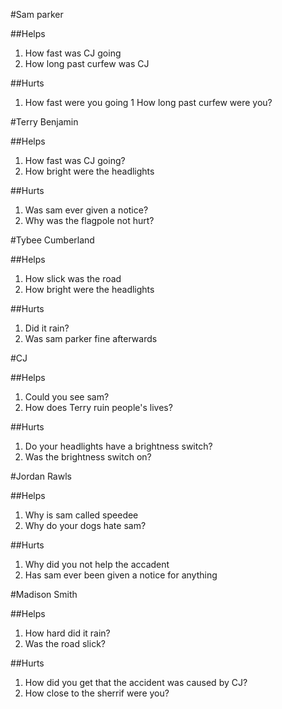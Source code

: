 #Sam parker

##Helps
  1. How fast was CJ going
  1. How long past curfew was CJ
  
##Hurts
  1. How fast were you going
  1 How long past curfew were you?

#Terry Benjamin

##Helps
  1. How fast was CJ going?
  1. How bright were the headlights

##Hurts
  1. Was sam ever given a notice?
  1. Why was the flagpole not hurt?

#Tybee Cumberland

##Helps
  1. How slick was the road
  1. How bright were the headlights

##Hurts
  1. Did it rain?
  1. Was sam parker fine afterwards


#CJ

##Helps
  1. Could you see sam?
  1. How does Terry ruin people's lives?

##Hurts
  1. Do your headlights have a brightness switch?
  1. Was the brightness switch on?

#Jordan Rawls

##Helps
  1. Why is sam called speedee
  1. Why do your dogs hate sam?

##Hurts
  1. Why did you not help the accadent
  1. Has sam ever been given a notice for anything

#Madison Smith

##Helps
  1. How hard did it rain?
  1. Was the road slick?

##Hurts
  1. How did you get that the accident was caused by CJ?
  1. How close to the sherrif were you?
